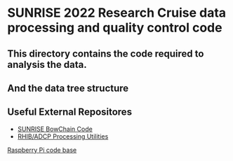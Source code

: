 # SUNRISE 2022 Research Cruise data processing and quality control code

## This directory contains the code required to analysis the data. 
## And the data tree structure

## Useful External Repositores

- [SUNRISE BowChain Code](https://github.com/dswinters/BowChain/tree/SUNRISE_2021)
- [RHIB/ADCP Processing Utilities](https://github.com/dswinters/ocean-tools)

[Raspberry Pi code base](https://github.com/mousebrains/SUNRISE2022)
